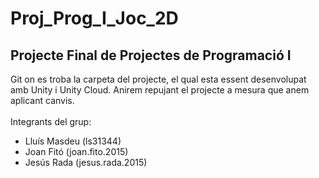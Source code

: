 # Proj_Prog_I_Joc_2D
## Projecte Final de Projectes de Programació I
Git on es troba la carpeta del projecte, el qual esta essent desenvolupat amb Unity i Unity Cloud. Anirem repujant el projecte a mesura que anem aplicant canvis.</br></br>
Integrants del grup:</br>
* Lluís Masdeu (ls31344)</br>
* Joan Fitó (joan.fito.2015)</br>
* Jesús Rada (jesus.rada.2015)
